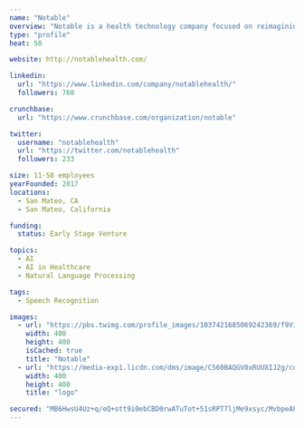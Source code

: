 ```yaml
---
name: "Notable"
overview: "Notable is a health technology company focused on reimagining the healthcare technology stack to enrich every patient-physician interaction.  We use wearable tech, voice interface, and artificial intelligence to relieve administrative burdens and improve outcomes."
type: "profile"
heat: 50

website: http://notablehealth.com/

linkedin:
  url: "https://www.linkedin.com/company/notablehealth/"
  followers: 760

crunchbase:
  url: "https://www.crunchbase.com/organization/notable"

twitter:
  username: "notablehealth"
  url: "https://twitter.com/notablehealth"
  followers: 233

size: 11-50 employees
yearFounded: 2017
locations:
  - San Mateo, CA
  - San Mateo, California

funding:
  status: Early Stage Venture

topics:
  - AI
  - AI in Healthcare
  - Natural Language Processing

tags:
  - Speech Recognition

images:
  - url: "https://pbs.twimg.com/profile_images/1037421685069242369/f9VitPKO_400x400.jpg"
    width: 400
    height: 400
    isCached: true
    title: "Notable"
  - url: "https://media-exp1.licdn.com/dms/image/C560BAQGV0xRUUXIJ2g/company-logo_200_200/0?e=1594857600&v=beta&t=WRgeu92Qdu_7XC1by72y9GgVqu3Txlhn30eY4b96btc"
    width: 400
    height: 400
    title: "logo"

secured: "MB6HwsU4Uz+q/eQ+ott9i0ebCBD0rwATuTot+51sRPT7ljMe9xsyc/MvbpeAPT45F9mx60Ih3IIzZFhUZ32hjQJuY2kaOH6zVeM41vu5K2oO40fifBlc5bkR9pkQIsDWit5seSMUtCTY28L4vNj1082ttHGiM4Kg82AEPrjx7ihKWsPAgO3tlmb2pxh0/OowQVZv2dsXsvvgmmU5s8HoYneSg68Ewz06v9ibE9//fM8vyrahOYlpWPySdy4bn+ykyQYoonkqwDzUpTdC/wGsJuprYA+EuyoH6WWVomyAkgUDvDWoYBwHnnn9o/907VKlnncs6beBQs+Dd/qVpOPkqpV1oz0F7nPqXIQTjnaXx5Xvg3AtpMUGkZLKpA8qbgbuo9lPpgXEVvDvSPuAyvVGgA==;ua8VdZScvbKlZbSZ6QcqHA=="
---
```


